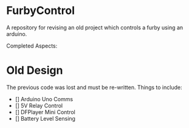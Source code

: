 # FurbyControl
A repository for revising an old project which controls a furby using an arduino.

Completed Aspects:



# Old Design
The previous code was lost and must be re-written.
Things to include:
- [] Arduino Uno Comms
- [] 5V Relay Control
- [] DFPlayer Mini Control
- [] Battery Level Sensing
